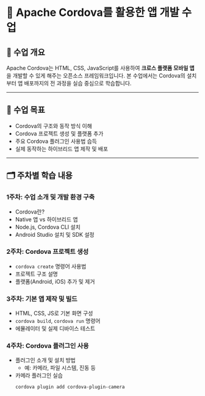 # 📱 Apache Cordova를 활용한 앱 개발 수업

## 🧾 수업 개요
Apache Cordova는 HTML, CSS, JavaScript를 사용하여 **크로스 플랫폼 모바일 앱**을 개발할 수 있게 해주는 오픈소스 프레임워크입니다. 본 수업에서는 Cordova의 설치부터 앱 배포까지의 전 과정을 실습 중심으로 학습합니다.

---

## 🎯 수업 목표
- Cordova의 구조와 동작 방식 이해
- Cordova 프로젝트 생성 및 플랫폼 추가
- 주요 Cordova 플러그인 사용법 습득
- 실제 동작하는 하이브리드 앱 제작 및 배포

---

## 🗂️ 주차별 학습 내용

### 1주차: 수업 소개 및 개발 환경 구축
- Cordova란?
- Native 앱 vs 하이브리드 앱
- Node.js, Cordova CLI 설치
- Android Studio 설치 및 SDK 설정

### 2주차: Cordova 프로젝트 생성
- `cordova create` 명령어 사용법
- 프로젝트 구조 설명
- 플랫폼(Android, iOS) 추가 및 제거

### 3주차: 기본 앱 제작 및 빌드
- HTML, CSS, JS로 기본 화면 구성
- `cordova build`, `cordova run` 명령어
- 에뮬레이터 및 실제 디바이스 테스트

### 4주차: Cordova 플러그인 사용
- 플러그인 소개 및 설치 방법
  - 예: 카메라, 파일 시스템, 진동 등
- 카메라 플러그인 실습
  ```bash
  cordova plugin add cordova-plugin-camera
